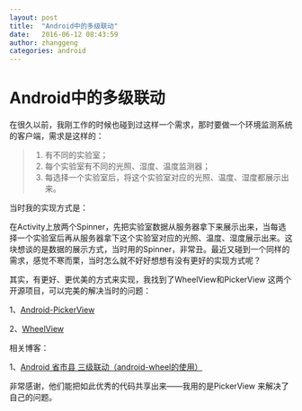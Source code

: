 ```yaml
---
layout: post
title:  "Android中的多级联动"
date:   2016-06-12 08:43:59
author: zhanggeng
categories: android
---
```


# Android中的多级联动

在很久以前，我刚工作的时候也碰到过这样一个需求，那时要做一个环境监测系统的客户端，需求是这样的：

> 1. 有不同的实验室；
> 2. 每个实验室有不同的光照、湿度、温度监测器；
> 3. 每选择一个实验室后，将这个实验室对应的光照、温度、湿度都展示出来。

当时我的实现方式是：

在Activity上放两个Spinner，先把实验室数据从服务器拿下来展示出来，当每选择一个实验室后再从服务器拿下这个实验室对应的光照、温度、湿度展示出来。这块想谈的是数据的展示方式，当时用的Spinner，非常丑。最近又碰到一个同样的需求，感觉不寒而栗，当时怎么就不好好想想有没有更好的实现方式呢？


其实，有更好、更优美的方式来实现，我找到了WheelView和PickerView 这两个开源项目，可以完美的解决当时的问题：

1、[Android-PickerView](https://github.com/SOFTPOWER1991/Android-PickerView)

2、[WheelView](https://github.com/SOFTPOWER1991/WheelView)

相关博客：

1、[Android 省市县 三级联动（android-wheel的使用）](http://blog.csdn.net/lmj623565791/article/details/23382805)

非常感谢，他们能把如此优秀的代码共享出来——我用的是PickerView 来解决了自己的问题。







